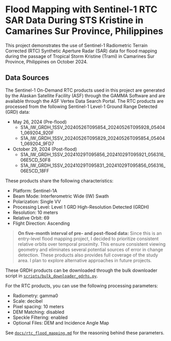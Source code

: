 # Flood Mapping with Sentinel-1 RTC SAR Data During STS Kristine in Camarines Sur Province, Philippines

This project demonstrates the use of Sentinel-1 Radiometric Terrain Corrected (RTC) Synthetic Aperture Radar (SAR) data for flood mapping during the passage of Tropical Storm Kristine (Trami) in Camarines Sur Province, Philippines on October 2024.

## Data Sources

The Sentinel-1 On-Demand RTC products used in this project are generated by the Alaskan Satellite Facility (ASF) through the GAMMA Software and are available through the ASF Vertex Data Search Portal. The RTC products are processed from the following Sentinel-1 Level-1 Ground Range Detected (GRD) data:

- May 26, 2024 (Pre-flood)
  - S1A_IW_GRDH_1SSV_20240526T095854_20240526T095928_054041_069204_920F
  - S1A_IW_GRDH_1SSV_20240526T095829_20240526T095854_054041_069204_9FD7
- October 29, 2024 (Post-flood)
  - S1A_IW_GRDH_1SSV_20241029T095856_20241029T095921_056316_06E5CD_50F8
  - S1A_IW_GRDH_1SSV_20241029T095831_20241029T095856_056316_06E5CD_18FF

These products share the following characteristics:

- Platform: Sentinel-1A
- Beam Mode: Interferometric Wide (IW) Swath
- Polarization: Single VV
- Processing Level: Level 1 GRD High-Resolution Detected (GRDH)
- Resolution: 10 meters
- Relative Orbit: 69
- Flight Direction: Ascending

> **On five-month interval of pre- and post-flood data:** Since this is an entry-level flood mapping project, I decided to prioritize consistent relative orbits over temporal proximity. This ensure consistent viewing geometry and eliminates several potential sources of error in change detection. These products also provides full coverage of the study area. I plan to explore alternative approaches in future projects.

These GRDH products can be downloaded through the bulk downloader script in [`scripts/bulk_downloader_gdrhs.py`](scripts/bulk_downloader_gdrhs.py).

For the RTC products, you can use the following processing parameters:

- Radiometry: gamma0
- Scale: decibel
- Pixel spacing: 10 meters
- DEM Matching: disabled
- Speckle Filtering: enabled
- Optional Files: DEM and Incidence Angle Map

See [`docs/rtc_flood_mapping.md`](docs/rtc_flood_mapping.md) for the reasoning behind these parameters.

